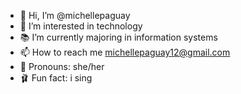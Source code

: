 - 👋 Hi, I’m @michellepaguay
- 👀 I’m interested in technology
- 📚 I’m currently majoring in information systems
- 📫 How to reach me michellepaguay12@gmail.com
- 🧩 Pronouns: she/her
- 🩰 Fun fact: i sing  

<!---
michellepaguay/michellepaguay is a ✨ special ✨ repository because its `README.md` (this file) appears on your GitHub profile.
You can click the Preview link to take a look at your changes.
--->
